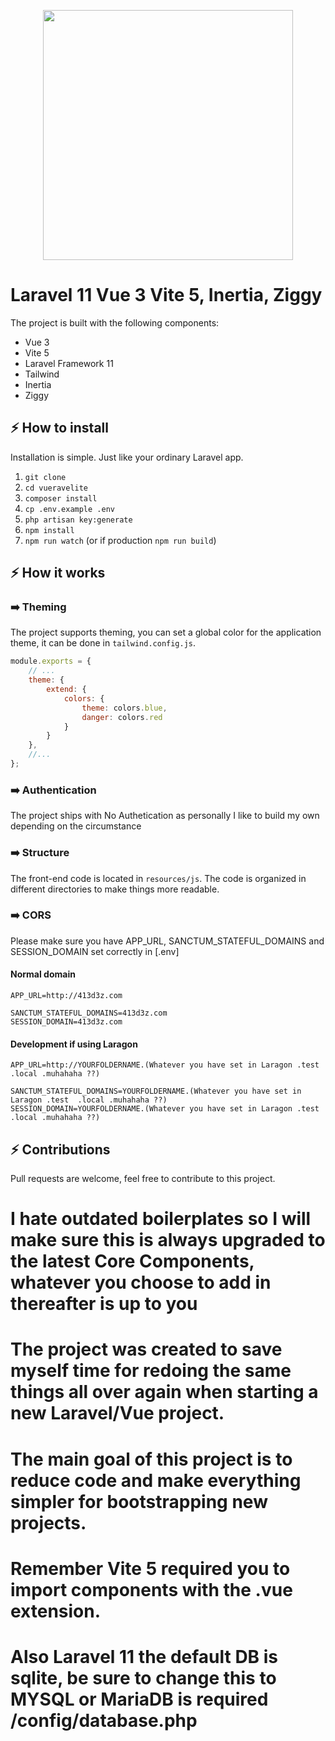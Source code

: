 <p align="center">
<a href="https://www.413d3z.com" target="_blank"><img src="https://avatars.githubusercontent.com/u/28901773?v=4" width="400"></a>
</p>

# Laravel 11 Vue 3 Vite 5, Inertia, Ziggy



The project is built with the following components:

- Vue 3
- Vite 5
- Laravel Framework 11
- Tailwind
- Inertia
- Ziggy
## ⚡️ How to install

Installation is simple. Just like your ordinary Laravel app.

1. `git clone`
2. `cd vueravelite`
3. `composer install`
4. `cp .env.example .env`
5. `php artisan key:generate`   
6. `npm install`
7. `npm run watch` (or if production `npm run build`)

## ⚡️ How it works

### ➡️ Theming

The project supports theming, you can set a global color for the application theme, it can be done in `tailwind.config.js`.

```js
module.exports = {
    // ...
    theme: {
        extend: {
            colors: {
                theme: colors.blue,
                danger: colors.red
            }
        }
    },
    //...
};
```

### ➡️ Authentication

The project ships with No Authetication as personally I like to build my own depending on the circumstance



### ➡️ Structure

The front-end code is located in `resources/js`. The code is organized in different directories to make things more readable.


### ➡️ CORS

Please make sure you have APP_URL, SANCTUM_STATEFUL_DOMAINS and SESSION_DOMAIN set correctly in [.env]

#### Normal domain

```
APP_URL=http://413d3z.com

SANCTUM_STATEFUL_DOMAINS=413d3z.com
SESSION_DOMAIN=413d3z.com
```

#### Development if using Laragon

```
APP_URL=http://YOURFOLDERNAME.(Whatever you have set in Laragon .test  .local .muhahaha ??)

SANCTUM_STATEFUL_DOMAINS=YOURFOLDERNAME.(Whatever you have set in Laragon .test  .local .muhahaha ??)
SESSION_DOMAIN=YOURFOLDERNAME.(Whatever you have set in Laragon .test  .local .muhahaha ??)
```

## ⚡️ Contributions

Pull requests are welcome, feel free to contribute to this project.

# I hate outdated boilerplates so I will make sure this is always upgraded to the latest Core Components, whatever you choose to add in thereafter is up to you

# The project was created to save myself time for redoing the same things all over again when starting a new Laravel/Vue project.

# The main goal of this project is to reduce code and make everything simpler for bootstrapping new projects. 

# Remember Vite 5 required you to import components with the .vue extension. 
# Also Laravel 11 the default DB is sqlite, be sure to change this to MYSQL or MariaDB is required /config/database.php